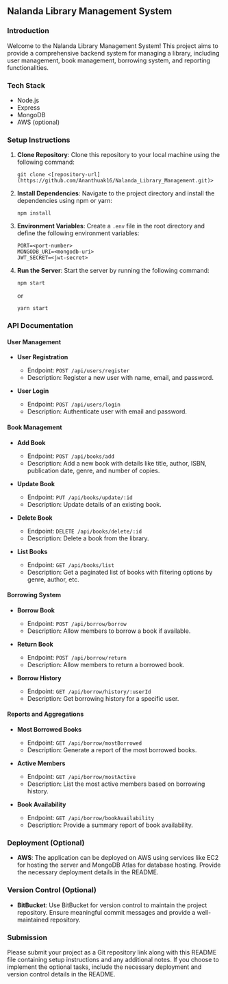 ## Nalanda Library Management System

### Introduction
Welcome to the Nalanda Library Management System! This project aims to provide a comprehensive backend system for managing a library, including user management, book management, borrowing system, and reporting functionalities.

### Tech Stack
- Node.js
- Express
- MongoDB
- AWS (optional)

### Setup Instructions
1. **Clone Repository**: Clone this repository to your local machine using the following command:
   ```
   git clone <[repository-url](https://github.com/Ananthuak16/Nalanda_Library_Management.git)>
   ```
2. **Install Dependencies**: Navigate to the project directory and install the dependencies using npm or yarn:
   ```
   npm install
   ```

3. **Environment Variables**: Create a `.env` file in the root directory and define the following environment variables:
   ```
   PORT=<port-number>
   MONGODB_URI=<mongodb-uri>
   JWT_SECRET=<jwt-secret>
   ```
4. **Run the Server**: Start the server by running the following command:
   ```
   npm start
   ```
   or
   ```
   yarn start
   ```

### API Documentation
#### User Management
- **User Registration**
  - Endpoint: `POST /api/users/register`
  - Description: Register a new user with name, email, and password.

- **User Login**
  - Endpoint: `POST /api/users/login`
  - Description: Authenticate user with email and password.

#### Book Management
- **Add Book**
  - Endpoint: `POST /api/books/add`
  - Description: Add a new book with details like title, author, ISBN, publication date, genre, and number of copies.

- **Update Book**
  - Endpoint: `PUT /api/books/update/:id`
  - Description: Update details of an existing book.

- **Delete Book**
  - Endpoint: `DELETE /api/books/delete/:id`
  - Description: Delete a book from the library.

- **List Books**
  - Endpoint: `GET /api/books/list`
  - Description: Get a paginated list of books with filtering options by genre, author, etc.

#### Borrowing System
- **Borrow Book**
  - Endpoint: `POST /api/borrow/borrow`
  - Description: Allow members to borrow a book if available.

- **Return Book**
  - Endpoint: `POST /api/borrow/return`
  - Description: Allow members to return a borrowed book.

- **Borrow History**
  - Endpoint: `GET /api/borrow/history/:userId`
  - Description: Get borrowing history for a specific user.

#### Reports and Aggregations
- **Most Borrowed Books**
  - Endpoint: `GET /api/borrow/mostBorrowed`
  - Description: Generate a report of the most borrowed books.

- **Active Members**
  - Endpoint: `GET /api/borrow/mostActive`
  - Description: List the most active members based on borrowing history.

- **Book Availability**
  - Endpoint: `GET /api/borrow/bookAvailability`
  - Description: Provide a summary report of book availability.

### Deployment (Optional)
- **AWS**: The application can be deployed on AWS using services like EC2 for hosting the server and MongoDB Atlas for database hosting. Provide the necessary deployment details in the README.

### Version Control (Optional)
- **BitBucket**: Use BitBucket for version control to maintain the project repository. Ensure meaningful commit messages and provide a well-maintained repository.

### Submission
Please submit your project as a Git repository link along with this README file containing setup instructions and any additional notes. If you choose to implement the optional tasks, include the necessary deployment and version control details in the README.
